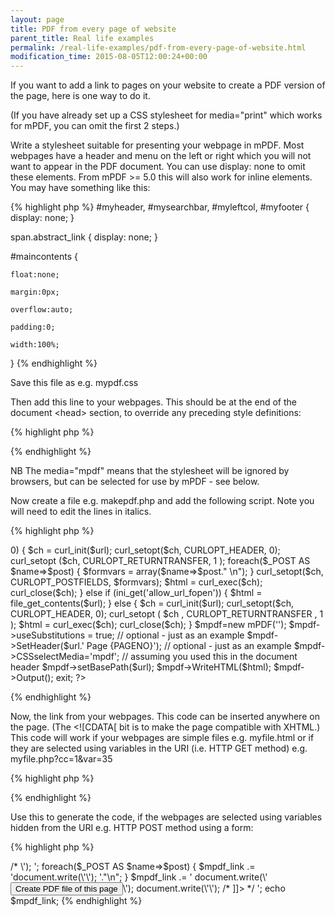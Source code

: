 ```yaml
---
layout: page
title: PDF from every page of website
parent_title: Real life examples
permalink: /real-life-examples/pdf-from-every-page-of-website.html
modification_time: 2015-08-05T12:00:24+00:00
---
```




<p>If you want to add a link to pages on your website to create a PDF version of the page, here is one way to do it.</p>
<p>(If you have already set up a CSS stylesheet for media="print" which works for mPDF, you can omit the first 2 steps.)</p>
<p>Write a stylesheet suitable for presenting your webpage in mPDF. Most webpages have a header and menu on the left or right which you will not want to appear in the PDF document. You can use display: none to omit these elements. From mPDF &gt;= 5.0 this will also work for inline elements. You may have something like this:</p>

{% highlight php %}
#myheader, #mysearchbar, #myleftcol, #myfooter { display: none; }

span.abstract_link { display: none; }

#maincontents {

    float:none;

    margin:0px;

    overflow:auto;

    padding:0;

    width:100%;

}
{% endhighlight %}

<p>Save this file as e.g. <span class="filename">mypdf.css</span></p>
<p>Then add this line to your webpages. This should be at the end of the document &lt;head&gt; section, to override any preceding style definitions:</p>

{% highlight php %}
<link href="mypdf.css" type="text/css" rel="stylesheet" media="mpdf" />
{% endhighlight %}

<p>NB The media="mpdf" means that the stylesheet will be ignored by browsers, but can be selected for use by mPDF - see below.</p>
<p>Now create a file e.g. <span class="filename">makepdf.php</span> and add the following script. Note you will need to edit the lines in italics.</p>

{% highlight php %}
<?php

<?php

// Define relative path from this script to mPDF

define('_MPDF_PATH','../../common/mpdf/');

include(_MPDF_PATH . "mpdf.php");

$url = urldecode($_REQUEST['url']);

// To prevent anyone else using your script to create their PDF files

if (!preg_match('/^http:\/\/www\.mydomain\.com/', $url)) { die("Access denied"); }

// For $_POST i.e. forms with fields

if (count($_POST)>0) {

    $ch = curl_init($url);

    curl_setopt($ch, CURLOPT_HEADER, 0);

      curl_setopt ($ch, CURLOPT_RETURNTRANSFER, 1 );

    foreach($_POST AS $name=>$post) {

        $formvars = array($name=>$post." \n");

    }

    curl_setopt($ch, CURLOPT_POSTFIELDS, $formvars);

    $html = curl_exec($ch);

    curl_close($ch);

}

else if (ini_get('allow_url_fopen')) {

    $html = file_get_contents($url);

}

else {

    $ch = curl_init($url);

    curl_setopt($ch, CURLOPT_HEADER, 0);

      curl_setopt ( $ch , CURLOPT_RETURNTRANSFER , 1 );

    $html = curl_exec($ch);

    curl_close($ch);

}

$mpdf=new mPDF(''); 

$mpdf->useSubstitutions = true; // optional - just as an example

$mpdf->SetHeader($url.'

Page {PAGENO}');  // optional - just as an example

$mpdf->CSSselectMedia='mpdf'; // assuming you used this in the document header

$mpdf->setBasePath($url);

$mpdf->WriteHTML($html);

$mpdf->Output();

exit;

?>
{% endhighlight %}

<p>Now, the link from your webpages. This code can be inserted anywhere on the page. (The &lt;![CDATA[ bit is to make the page compatible with XHTML.) This code will work if your webpages are simple files e.g. <span class="filename">myfile.html</span> or if they are selected using variables in the URI (i.e. HTTP GET method) e.g. <span class="filename">myfile.php?cc=1&amp;var=35</span></p>

{% highlight php %}
<script language="javascript" type="text/javascript">

/* <![CDATA[ */

      document.write('<a href="makepdf.php?url=' + encodeURIComponent(location.href) +'">');

      document.write('Create PDF file of this page');

      document.write('</a>');

/* ]]> */

</script>
{% endhighlight %}

<p>Use this to generate the code, if the webpages are selected using variables hidden from the URI e.g. HTTP POST method using a form:</p>

{% highlight php %}
<?php

$mpdf_link = '

<script language="javascript" type="text/javascript">

/* <![CDATA[ */

      document.write(\'<form method="POST" action="makepdf.php?url=\' + encodeURIComponent(location.href) +\'">\');

';

foreach($_POST AS $name=>$post) {

    $mpdf_link .= 'document.write(\'<input type="hidden" name="'.$name.'" value="'.$post.'" />\'); '."\n";

}

$mpdf_link .= '

      document.write(\'<input type="submit" name="submit" value="Create PDF file of this page" />\');

      document.write(\'</form>\');

/* ]]> */

</script>

';

echo $mpdf_link;
{% endhighlight %}

